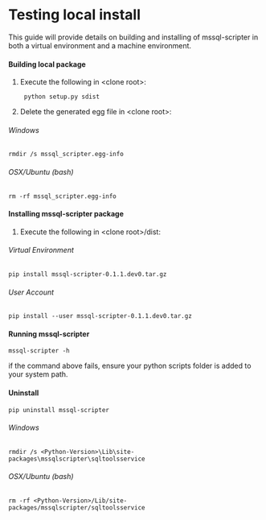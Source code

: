 Testing local install
=====================
 This guide will provide details on building and 
installing of mssql-scripter in both a virtual environment and a machine environment. 

#### Building local package
1. Execute the following in \<clone root>:

        python setup.py sdist
    
2. Delete the generated egg file in \<clone root>:

###### Windows
    rmdir /s mssql_scripter.egg-info
###### OSX/Ubuntu (bash)
    rm -rf mssql_scripter.egg-info

#### Installing mssql-scripter package
1. Execute the following in \<clone root>/dist:

###### Virtual Environment

    pip install mssql-scripter-0.1.1.dev0.tar.gz
    
###### User Account

    pip install --user mssql-scripter-0.1.1.dev0.tar.gz

#### Running mssql-scripter


    mssql-scripter -h

if the command above fails, ensure your python scripts folder is added to your system path. 

#### Uninstall 

    pip uninstall mssql-scripter
###### Windows

    rmdir /s <Python-Version>\Lib\site-packages\mssqlscripter\sqltoolsservice

###### OSX/Ubuntu (bash)


    rm -rf <Python-Version>/Lib/site-packages/mssqlscripter/sqltoolsservice
